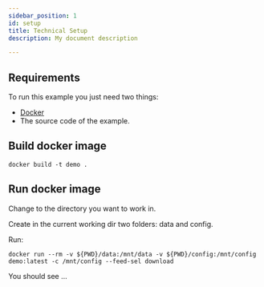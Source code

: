 ```yaml
---
sidebar_position: 1
id: setup
title: Technical Setup
description: My document description

---
```


## Requirements

To run this example you just need two things:

- [Docker](https://www.docker.com/get-started)
- The source code of the example.


## Build docker image



    docker build -t demo .

## Run docker image

Change to the directory you want to work in.

Create in the current working dir two folders: data and config.

Run: 

    docker run --rm -v ${PWD}/data:/mnt/data -v ${PWD}/config:/mnt/config demo:latest -c /mnt/config --feed-sel download

You should see ...